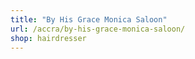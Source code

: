 ```yaml
---
title: "By His Grace Monica Saloon"
url: /accra/by-his-grace-monica-saloon/
shop: hairdresser
---
```

